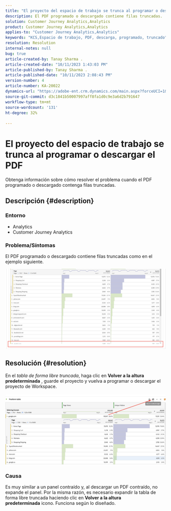 ```yaml
---
title: "El proyecto del espacio de trabajo se trunca al programar o descargar el PDF"
description: El PDF programado o descargado contiene filas truncadas.
solution: Customer Journey Analytics,Analytics
product: Customer Journey Analytics,Analytics
applies-to: "Customer Journey Analytics,Analytics"
keywords: "KCS,Espacio de trabajo, PDF, descarga, programado, truncado"
resolution: Resolution
internal-notes: null
bug: true
article-created-by: Tanay Sharma .
article-created-date: "10/11/2023 1:43:03 PM"
article-published-by: Tanay Sharma .
article-published-date: "10/11/2023 2:08:43 PM"
version-number: 4
article-number: KA-20022
dynamics-url: "https://adobe-ent.crm.dynamics.com/main.aspx?forceUCI=1&pagetype=entityrecord&etn=knowledgearticle&id=17267216-3c68-ee11-9ae7-6045bd0063aa"
source-git-commit: d3c1841b50007997aff8fa1d0c9e3a6d2b791647
workflow-type: tm+mt
source-wordcount: '131'
ht-degree: 32%

---
```


# El proyecto del espacio de trabajo se trunca al programar o descargar el PDF


Obtenga información sobre cómo resolver el problema cuando el PDF programado o descargado contenga filas truncadas.

## Descripción {#description}


### Entorno

- Analytics
- Customer Journey Analytics




### Problema/Síntomas

El PDF programado o descargado contiene filas truncadas como en el ejemplo siguiente.

![](assets/___18267216-3c68-ee11-9ae7-6045bd0063aa___.png)


## Resolución {#resolution}


En el *tabla de forma libre truncada*, haga clic en <b>Volver a la altura predeterminada</b> , guarde el proyecto y vuelva a programar o descargar el proyecto de Workspace.

![](assets/e9fea250-d7fc-ec11-82e5-000d3a3b090d.png)

### Causa

Es muy similar a un panel contraído y, al descargar un PDF contraído, no expande el panel.
Por la misma razón, es necesario expandir la tabla de forma libre truncada haciendo clic en <b>Volver a la altura predeterminada</b> icono. Funciona según lo diseñado.
